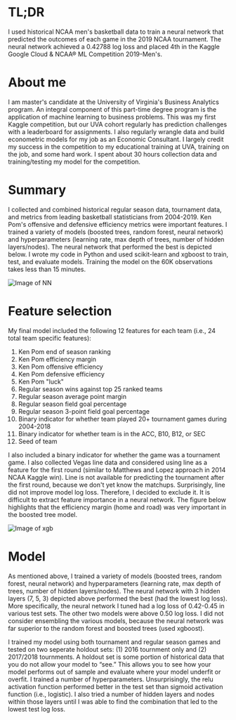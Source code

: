 # TL;DR
I used historical NCAA men's basketball data to train a neural network that predicted the outcomes of each game in the 2019 NCAA tournament. The neural network achieved a 0.42788 log loss and placed 4th in the Kaggle Google Cloud & NCAA® ML Competition 2019-Men's.

# About me
I am master's candidate at the University of Virginia's Business Analytics program. An integral component of this part-time degree program is the application of machine learning to business problems. This was my first Kaggle competition, but our UVA cohort regularly has prediction challenges with a leaderboard for assignments. I also regularly wrangle data and build econometric models for my job as an Economic Consultant. I largely credit my success in the competition to my educational training at UVA, training on the job, and some hard work. I spent about 30 hours collection data and training/testing my model for the competition.

# Summary
I collected and combined historical regular season data, tournament data, and metrics from leading basketball statisticians from 2004-2019. Ken Pom's offensive and defensive efficiency metrics were important features. I trained a variety of models (boosted trees, random forest, neural network) and hyperparameters (learning rate, max depth of trees, number of hidden layers/nodes). The neural network that performed the best is depicted below. I wrote my code in Python and used scikit-learn and xgboost to train, test, and evaluate models. Training the model on the 60K observations takes less than 15 minutes. 

![Image of NN](https://user-images.githubusercontent.com/49622342/56206156-b219e080-6019-11e9-9fbb-130a5ed24ce1.PNG)

# Feature selection
My final model included the following 12 features for each team (i.e., 24 total team specific features):
1. Ken Pom end of season ranking
2. Ken Pom efficiency margin
3. Ken Pom offensive efficiency
4. Ken Pom defensive efficiency
5. Ken Pom "luck"
6. Regular season wins against top 25 ranked teams
7. Regular season average point margin
8. Regular season field goal percentage
9. Regular season 3-point field goal percentage
10. Binary indicator for whether team played 20+ tournament games during 2004-2018
11. Binary indicator for whether team is in the ACC, B10, B12, or SEC
12. Seed of team

I also included a binary indicator for whether the game was a tournament game. I also collected Vegas line data and considered using line as a feature for the first round (similar to Matthews and Lopez approach in 2014 NCAA Kaggle win). Line is not available for predicting the tournament after the first round, because we don't yet know the matchups. Surprisingly, line did not improve model log loss. Therefore, I decided to exclude it. It is difficult to extract feature importance in a neural network. The figure below highlights that the efficiency margin (home and road) was very important in the boosted tree model.

![Image of xgb](https://user-images.githubusercontent.com/49622342/56207337-77fe0e00-601c-11e9-8c53-2a619915f538.PNG)

# Model
As mentioned above, I trained a variety of models (boosted trees, random forest, neural network) and hyperparameters (learning rate, max depth of trees, number of hidden layers/nodes). The neural network with 3 hidden layers (7, 5, 3) depicted above performed the best (had the lowest log loss). More specifically, the neural network I tuned had a log loss of 0.42-0.45 in various test sets. The other two models were above 0.50 log loss. I did not consider ensembling the various models, because the neural network was far superior to the random forest and boosted trees (used xgboost).

I trained my model using both tournament and regular season games and tested on two seperate holdout sets: (1) 2016 tournment only and (2) 2017/2018 tournments. A holdout set is some portion of historical data that you do not allow your model to “see.” This allows you to see how your model performs out of sample and evaluate where your model underfit or overfit. I trained a number of hyperparameters. Unsurprisingly, the relu activation function performed better in the test set than sigmoid activation function (i.e., logistic). I also tried a number of hidden layers and nodes within those layers until I was able to find the combination that led to the lowest test log loss.



